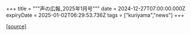 +++
title = """声の広報_2025年1月号"""
date = 2024-12-27T07:00:00.000Z
expiryDate = 2025-01-02T06:29:53.736Z
tags = ["kuriyama","news"]
+++


[[source]](https://www.town.kuriyama.hokkaido.jp/site/koho/29881.html)
